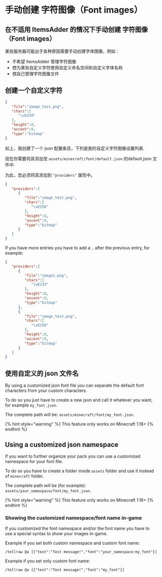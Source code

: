 # 手动创建 字符图像（Font images）


## 在不适用 ItemsAdder 的情况下手动创建 字符图像（Font images）

某些服务器可能出于各种原因需要手动创建字体图像，例如：

* 不希望 ItemsAdder 管理字符图像
* 想为某些自定义字符使用自定义命名空间和自定义字体名称
* 想自己管理字符图像文件

## 创建一个自定义字符

```json
{
   "file":"image_test.png",
   "chars":[
      "\uE250"
   ],
   "height":8,
   "ascent":9,
   "type":"bitmap"
}
```


如上，我创建了一个 json 配置条目，下列是我的自定义字符图像设置列表.

现在你需要将其添加至 `assets/minecraft/font/default.json` 的default.json 文件中.

为此，您必须将其添加到 `"providers"` 属性中。

```json
{
   "providers":[
      {
         "file":"image_test.png",
         "chars":[
            "\uE250"
         ],
         "height":8,
         "ascent":9,
         "type":"bitmap"
      }
   ]
}
```

&#x20;If you have more entries you have to add a `,` after the previous entry, for example:

```json
{
   "providers":[
      {
         "file":"image1.png",
         "chars":[
            "\uE233"
         ],
         "height":8,
         "ascent":9,
         "type":"bitmap"
      },
      {
         "file":"image_test.png",
         "chars":[
            "\uE250"
         ],
         "height":8,
         "ascent":9,
         "type":"bitmap"
      }
   ]
}
```

## 使用自定义的 json 文件名

By using a customized json font file you can separate the default font characters from your custom characters.

To do so you just have to create a new json and call it whatever you want, for example `my_font.json`.

The complete path will be: `assets/minecraft/font/my_font.json`.

{% hint style="warning" %}
This feature only works on Minecraft 1.16+
{% endhint %}

## Using a customized json namespace

If you want to further organize your pack you can use a customized namespace for your font file.

To do so you have to create a folder inside `assets` folder and use it instead of `minecraft` folder.

The complete path will be (for example): `assets/your_namespace/font/my_font.json`.

{% hint style="warning" %}
This feature only works on Minecraft 1.16+
{% endhint %}

### Showing the customized namespace/font name in-game

If you customized the font namespace and/or the font name you have to use a special syntax to show your images in-game.

Example if you set both custom namespace and custom font name:

`/tellraw @a [{"text":"Test message!","font":"your_namespace:my_font"}]`

Example if you set only custom font name:

`/tellraw @a [{"text":"Test message!","font":"my_font"}]`
